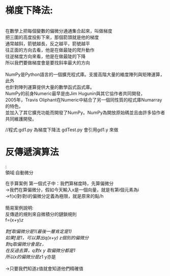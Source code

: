 <h1>梯度下降法:</h1><br>
在數學上把每個變數的偏微分通通集合起來，叫做梯度<br>
把三圍的高度投影下來，那個箭頭就是他的梯度<br>
通常越斜，箭號越長，反之越平，箭號越平<br>
往正面的方向去看，他是在做最陡的爬升動作<br>
往逆梯度方向來看，他是在做最陡的下降<br>
所以我們要做梯度會是要找斜率最大的方向<br>
<br>
NumPy是Python語言的一個擴充程式庫。支援高階大量的維度陣列與矩陣運算，此外<br>也針對陣列運算提供大量的數學函式函式庫。<br>
NumPy的前身Numeric最早是由Jim Hugunin與其它協作者共同開發，<br>
2005年，Travis Oliphant在Numeric中結合了另一個同性質的程式庫Numarray的特色，<br>
並加入了其它擴充功能而開發了NumPy。NumPy為開放原始碼並且由許多協作者共同維護開發。<br>

//程式:gd1.py 為梯度下降法 gdTest.py 會引用gd1.y 來做<br>

<h1>反傳遞演算法  </h1> :<br>
領域:自動微分<br>

在手算案例 第一個式子中：我們算梯度時，先算偏微分<br>
->我們在算偏微分，假如今天輸入x是一個向量，就是有第i個元素為i<br>
->f(x)對i對i的偏微分定義為極限，就是原來的點/h <br>
<br>
簡易案例說明:<br>
反傳遞的規則來自微積分的鏈鎖規則<br>
f=(x+y)*z<br>  
對f取偏微分是1(最後一層肯定是1)<br>
如果f是1，可以算出q(x+y) z個別的偏微分 <br>
對q取偏微分會是z，<br>
在反過去算，q對x y 取偏微分都是1<br> 
所以x的偏微分是z*1 y亦是<br>
<br>
->只要我們知道z值就會知道他們精確值<br>

